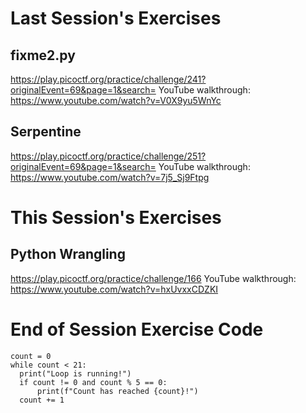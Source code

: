 # Last Session's Exercises
## fixme2.py
https://play.picoctf.org/practice/challenge/241?originalEvent=69&page=1&search=
YouTube walkthrough:
https://www.youtube.com/watch?v=V0X9yu5WnYc

## Serpentine
https://play.picoctf.org/practice/challenge/251?originalEvent=69&page=1&search=
YouTube walkthrough:
https://www.youtube.com/watch?v=7j5_Sj9Ftpg

# This Session's Exercises
## Python Wrangling
https://play.picoctf.org/practice/challenge/166
YouTube walkthrough:
https://www.youtube.com/watch?v=hxUvxxCDZKI

# End of Session Exercise Code
```
count = 0
while count < 21:
  print("Loop is running!")
  if count != 0 and count % 5 == 0:
      print(f"Count has reached {count}!")
  count += 1
```
